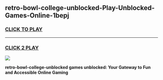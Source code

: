 
## retro-bowl-college-unblocked-Play-Unblocked-Games-Online-1bepj
<h3>
<a href="https://premium76.site?title=retro-bowl-college-unblocked&ref=25A">CLICK TO PLAY</a></h3>
<hr>

<h3>
<a href="https://premium76.site?title=retro-bowl-college-unblocked&ref=25A">CLICK 2 PLAY</a>
  
</h3>

<a href="https://premium76.site?title=retro-bowl-college-unblocked&ref=25A"><img src="https://clearcache.store/games.png"></a>


**retro-bowl-college-unblocked games unblocked: Your Gateway to Fun and Accessible Online Gaming**
